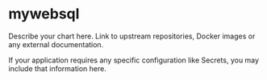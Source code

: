 # mywebsql

Describe your chart here. Link to upstream repositories, Docker images or any
external documentation.

If your application requires any specific configuration like Secrets, you may
include that information here.
